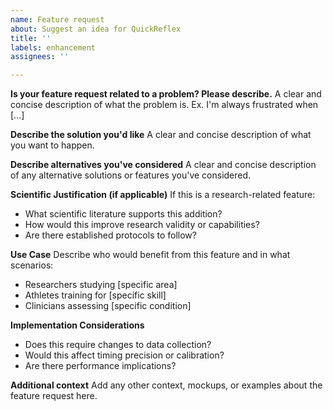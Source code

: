 ```yaml
---
name: Feature request
about: Suggest an idea for QuickReflex
title: ''
labels: enhancement
assignees: ''

---
```


**Is your feature request related to a problem? Please describe.**
A clear and concise description of what the problem is. Ex. I'm always frustrated when [...]

**Describe the solution you'd like**
A clear and concise description of what you want to happen.

**Describe alternatives you've considered**
A clear and concise description of any alternative solutions or features you've considered.

**Scientific Justification (if applicable)**
If this is a research-related feature:
- What scientific literature supports this addition?
- How would this improve research validity or capabilities?
- Are there established protocols to follow?

**Use Case**
Describe who would benefit from this feature and in what scenarios:
- Researchers studying [specific area]
- Athletes training for [specific skill]
- Clinicians assessing [specific condition]

**Implementation Considerations**
- Does this require changes to data collection?
- Would this affect timing precision or calibration?
- Are there performance implications?

**Additional context**
Add any other context, mockups, or examples about the feature request here.
